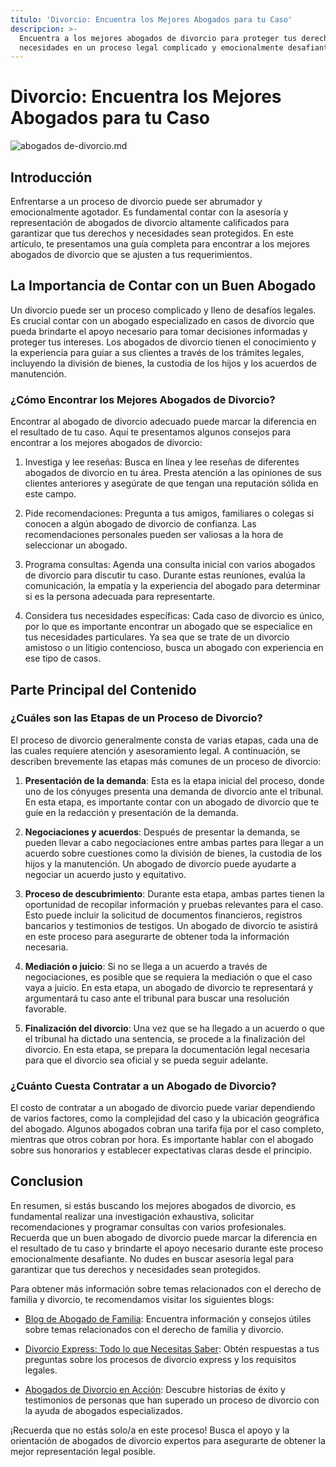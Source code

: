 ```yaml
---
titulo: 'Divorcio: Encuentra los Mejores Abogados para tu Caso'
descripcion: >-
  Encuentra a los mejores abogados de divorcio para proteger tus derechos y
  necesidades en un proceso legal complicado y emocionalmente desafiante.
---
```


# Divorcio: Encuentra los Mejores Abogados para tu Caso

 ![abogados de-divorcio.md](./img/abogados-de-divorcio-1.webp)

## Introducción

Enfrentarse a un proceso de divorcio puede ser abrumador y emocionalmente agotador. Es fundamental contar con la asesoría y representación de abogados de divorcio altamente calificados para garantizar que tus derechos y necesidades sean protegidos. En este artículo, te presentamos una guía completa para encontrar a los mejores abogados de divorcio que se ajusten a tus requerimientos.

## La Importancia de Contar con un Buen Abogado

Un divorcio puede ser un proceso complicado y lleno de desafíos legales. Es crucial contar con un abogado especializado en casos de divorcio que pueda brindarte el apoyo necesario para tomar decisiones informadas y proteger tus intereses. Los abogados de divorcio tienen el conocimiento y la experiencia para guiar a sus clientes a través de los trámites legales, incluyendo la división de bienes, la custodia de los hijos y los acuerdos de manutención.

### ¿Cómo Encontrar los Mejores Abogados de Divorcio?

Encontrar al abogado de divorcio adecuado puede marcar la diferencia en el resultado de tu caso. Aquí te presentamos algunos consejos para encontrar a los mejores abogados de divorcio:

1. Investiga y lee reseñas: Busca en línea y lee reseñas de diferentes abogados de divorcio en tu área. Presta atención a las opiniones de sus clientes anteriores y asegúrate de que tengan una reputación sólida en este campo.

2. Pide recomendaciones: Pregunta a tus amigos, familiares o colegas si conocen a algún abogado de divorcio de confianza. Las recomendaciones personales pueden ser valiosas a la hora de seleccionar un abogado.

3. Programa consultas: Agenda una consulta inicial con varios abogados de divorcio para discutir tu caso. Durante estas reuniones, evalúa la comunicación, la empatía y la experiencia del abogado para determinar si es la persona adecuada para representarte.

4. Considera tus necesidades específicas: Cada caso de divorcio es único, por lo que es importante encontrar un abogado que se especialice en tus necesidades particulares. Ya sea que se trate de un divorcio amistoso o un litigio contencioso, busca un abogado con experiencia en ese tipo de casos.

## Parte Principal del Contenido

### ¿Cuáles son las Etapas de un Proceso de Divorcio?

El proceso de divorcio generalmente consta de varias etapas, cada una de las cuales requiere atención y asesoramiento legal. A continuación, se describen brevemente las etapas más comunes de un proceso de divorcio:

1. **Presentación de la demanda**: Esta es la etapa inicial del proceso, donde uno de los cónyuges presenta una demanda de divorcio ante el tribunal. En esta etapa, es importante contar con un abogado de divorcio que te guíe en la redacción y presentación de la demanda.

2. **Negociaciones y acuerdos**: Después de presentar la demanda, se pueden llevar a cabo negociaciones entre ambas partes para llegar a un acuerdo sobre cuestiones como la división de bienes, la custodia de los hijos y la manutención. Un abogado de divorcio puede ayudarte a negociar un acuerdo justo y equitativo.

3. **Proceso de descubrimiento**: Durante esta etapa, ambas partes tienen la oportunidad de recopilar información y pruebas relevantes para el caso. Esto puede incluir la solicitud de documentos financieros, registros bancarios y testimonios de testigos. Un abogado de divorcio te asistirá en este proceso para asegurarte de obtener toda la información necesaria.

4. **Mediación o juicio**: Si no se llega a un acuerdo a través de negociaciones, es posible que se requiera la mediación o que el caso vaya a juicio. En esta etapa, un abogado de divorcio te representará y argumentará tu caso ante el tribunal para buscar una resolución favorable.

5. **Finalización del divorcio**: Una vez que se ha llegado a un acuerdo o que el tribunal ha dictado una sentencia, se procede a la finalización del divorcio. En esta etapa, se prepara la documentación legal necesaria para que el divorcio sea oficial y se pueda seguir adelante.

### ¿Cuánto Cuesta Contratar a un Abogado de Divorcio?

El costo de contratar a un abogado de divorcio puede variar dependiendo de varios factores, como la complejidad del caso y la ubicación geográfica del abogado. Algunos abogados cobran una tarifa fija por el caso completo, mientras que otros cobran por hora. Es importante hablar con el abogado sobre sus honorarios y establecer expectativas claras desde el principio.

## Conclusion

En resumen, si estás buscando los mejores abogados de divorcio, es fundamental realizar una investigación exhaustiva, solicitar recomendaciones y programar consultas con varios profesionales. Recuerda que un buen abogado de divorcio puede marcar la diferencia en el resultado de tu caso y brindarte el apoyo necesario durante este proceso emocionalmente desafiante. No dudes en buscar asesoría legal para garantizar que tus derechos y necesidades sean protegidos.

Para obtener más información sobre temas relacionados con el derecho de familia y divorcio, te recomendamos visitar los siguientes blogs:

- [Blog de Abogado de Familia](https://www.abogadodefamilia.com): Encuentra información y consejos útiles sobre temas relacionados con el derecho de familia y divorcio.

- [Divorcio Express: Todo lo que Necesitas Saber](https://www.divorcioexpress.com): Obtén respuestas a tus preguntas sobre los procesos de divorcio express y los requisitos legales.

- [Abogados de Divorcio en Acción](https://www.abogadosdedivorcioaccion.com): Descubre historias de éxito y testimonios de personas que han superado un proceso de divorcio con la ayuda de abogados especializados.

¡Recuerda que no estás solo/a en este proceso! Busca el apoyo y la orientación de abogados de divorcio expertos para asegurarte de obtener la mejor representación legal posible.
